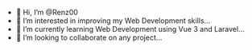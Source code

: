 - 👋 Hi, I’m @Renz00
- 👀 I’m interested in improving my Web Development skills...
- 🌱 I’m currently learning Web Development using Vue 3 and Laravel...
- 💞️ I’m looking to collaborate on any project...

<!---
Renz00/Renz00 is a ✨ special ✨ repository because its `README.md` (this file) appears on your GitHub profile.
You can click the Preview link to take a look at your changes.
--->
